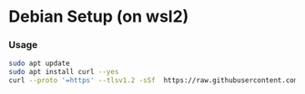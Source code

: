 # Debian Setup (on wsl2)

### Usage

```bash
sudo apt update
sudo apt install curl --yes
curl --proto '=https' --tlsv1.2 -sSf  https://raw.githubusercontent.com/brycekbargar/dotfiles/main/debian/setup.sh | bash
```
